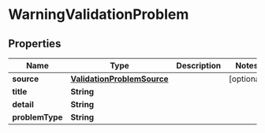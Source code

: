 

# WarningValidationProblem


## Properties

Name | Type | Description | Notes
------------ | ------------- | ------------- | -------------
**source** | [**ValidationProblemSource**](ValidationProblemSource.md) |  |  [optional]
**title** | **String** |  | 
**detail** | **String** |  | 
**problemType** | **String** |  | 



